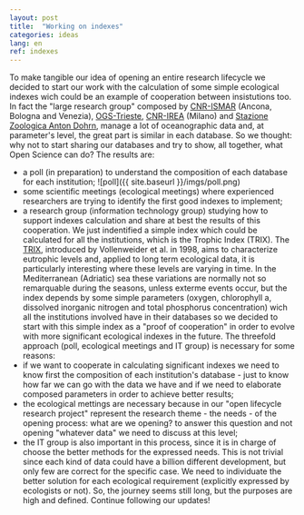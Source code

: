 ```yaml
---
layout: post
title:  "Working on indexes"
categories: ideas
lang: en
ref: indexes
---
```


To make tangible our idea of opening an entire research lifecycle we decided to start our work with the calculation of some simple ecological indexes wich could be an example of cooperation between insistutions too.
In fact the "large research group" composed by [CNR-ISMAR][ismar] (Ancona, Bologna and Venezia), [OGS-Trieste][ogs], [CNR-IREA][irea] (Milano) and [Stazione Zoologica Anton Dohrn][szan], manage a lot of oceanographic data and, at parameter's level, the great part is similar in each database. So we thought: why not to start sharing our databases and try to show, all together, what Open Science can do?
The results are:
* a poll (in preparation) to understand the composition of each database for each institution;
![poll]({{ site.baseurl }}/imgs/poll.png)
* some scientific meetings (ecological meetings) where experienced researchers are trying to identify the first good indexes to implement;
* a research group (information technology group) studying how to support indexes calculation and share at best the results of this cooperation.
We just indentified a simple index which could be calculated for all the institutions, which is the Trophic Index (TRIX).
The [TRIX][trix], introduced by Vollenweider et al. in 1998, aims to characterize eutrophic levels and, applied to long term ecological data, it is particularly interesting where these levels are varying in time. 
In the Mediterranean (Adriatic) sea these variations are normally not so remarquable during the seasons, unless exterme events occur, but the index depends by some simple parameters (oxygen, chlorophyll a, dissolved inorganic nitrogen and total phosphorus concentration) wich all the institutions involved have in their databases so we decided to start with this simple index as a "proof of cooperation" in order to evolve with more significant ecological indexes in the future.
The threefold approach (poll, ecological meetings and IT group) is necessary for some reasons:
* if we want to cooperate in calculating significant indexes we need to know first the composition of each institution's database - just to know how far we can go with the data we have and if we need to elaborate composed parameters in order to achieve better results;
* the ecological mettings are necessary because in our "open lifecycle research project" represent the research theme - the needs - of the opening process: what are we opening? to answer this question and not opening "whatever data" we need to discuss at this level;
* the IT group is also important in this process, since it is in charge of choose the better methods for the expressed needs. This is not trivial since each kind of data could have a billion different development, but only few are correct for the specific case. We need to individuate the better solution for each ecological requirement (explicitly expressed by ecologists or not).
So, the journey seems still long, but the purposes are high and defined. Continue following our updates!

[ismar]: www.ismar.cnr.it/
[ogs]: www.ogs.trieste.it/
[irea]: www.irea.cnr.it/
[szan]: www.szn.it/index.php/it/
[trix]: http://phytobioimaging.unisalento.it/Portals/7/Documents/TRIX/VollenWeider%20et%20al%201998.pdf
